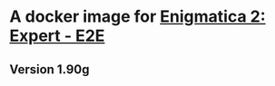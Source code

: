 # A docker image for [Enigmatica 2: Expert - E2E](https://www.curseforge.com/minecraft/modpacks/enigmatica2expert)

## Version 1.90g